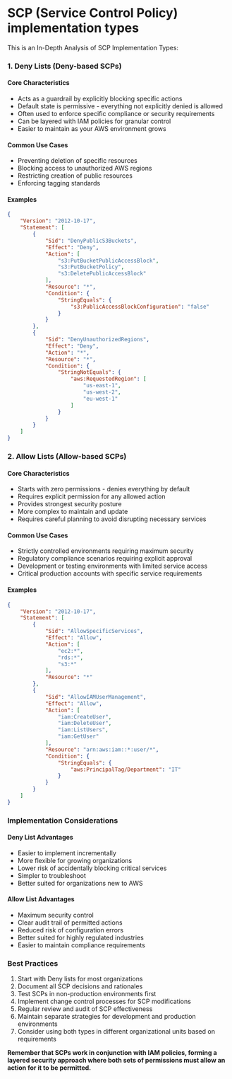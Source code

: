 # SCP (Service Control Policy) implementation types

This is an  In-Depth Analysis of SCP Implementation Types:

### 1. Deny Lists (Deny-based SCPs)

#### Core Characteristics

* Acts as a guardrail by explicitly blocking specific actions
* Default state is permissive - everything not explicitly denied is allowed
* Often used to enforce specific compliance or security requirements
* Can be layered with IAM policies for granular control
* Easier to maintain as your AWS environment grows

#### Common Use Cases

* Preventing deletion of specific resources
* Blocking access to unauthorized AWS regions
* Restricting creation of public resources
* Enforcing tagging standards

#### Examples

```json
{
    "Version": "2012-10-17",
    "Statement": [
        {
            "Sid": "DenyPublicS3Buckets",
            "Effect": "Deny",
            "Action": [
                "s3:PutBucketPublicAccessBlock",
                "s3:PutBucketPolicy",
                "s3:DeletePublicAccessBlock"
            ],
            "Resource": "*",
            "Condition": {
                "StringEquals": {
                    "s3:PublicAccessBlockConfiguration": "false"
                }
            }
        },
        {
            "Sid": "DenyUnauthorizedRegions",
            "Effect": "Deny",
            "Action": "*",
            "Resource": "*",
            "Condition": {
                "StringNotEquals": {
                    "aws:RequestedRegion": [
                        "us-east-1",
                        "us-west-2",
                        "eu-west-1"
                    ]
                }
            }
        }
    ]
}
```

### 2. Allow Lists (Allow-based SCPs)

#### Core Characteristics

* Starts with zero permissions - denies everything by default
* Requires explicit permission for any allowed action
* Provides strongest security posture
* More complex to maintain and update
* Requires careful planning to avoid disrupting necessary services

#### Common Use Cases

* Strictly controlled environments requiring maximum security
* Regulatory compliance scenarios requiring explicit approval
* Development or testing environments with limited service access
* Critical production accounts with specific service requirements

#### Examples

```json
{
    "Version": "2012-10-17",
    "Statement": [
        {
            "Sid": "AllowSpecificServices",
            "Effect": "Allow",
            "Action": [
                "ec2:*",
                "rds:*",
                "s3:*"
            ],
            "Resource": "*"
        },
        {
            "Sid": "AllowIAMUserManagement",
            "Effect": "Allow",
            "Action": [
                "iam:CreateUser",
                "iam:DeleteUser",
                "iam:ListUsers",
                "iam:GetUser"
            ],
            "Resource": "arn:aws:iam::*:user/*",
            "Condition": {
                "StringEquals": {
                    "aws:PrincipalTag/Department": "IT"
                }
            }
        }
    ]
}
```

### Implementation Considerations

#### Deny List Advantages

* Easier to implement incrementally
* More flexible for growing organizations
* Lower risk of accidentally blocking critical services
* Simpler to troubleshoot
* Better suited for organizations new to AWS

#### Allow List Advantages

* Maximum security control
* Clear audit trail of permitted actions
* Reduced risk of configuration errors
* Better suited for highly regulated industries
* Easier to maintain compliance requirements

### Best Practices

1. Start with Deny lists for most organizations
2. Document all SCP decisions and rationales
3. Test SCPs in non-production environments first
4. Implement change control processes for SCP modifications
5. Regular review and audit of SCP effectiveness
6. Maintain separate strategies for development and production environments
7. Consider using both types in different organizational units based on requirements

**Remember that SCPs work in conjunction with IAM policies, forming a layered security approach where both sets of permissions must allow an action for it to be permitted.**
